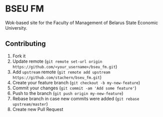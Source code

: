 # BSEU FM

Wok-based site for the Faculty of Management of Belarus State Economic University.

## Contributing

1. Fork it
2. Update remote (`git remote set-url origin https://github.com/<your_username>/bseu_fm.git`)
3. Add `upstream` remote (`git remote add upstream https://github.com/stachern/bseu_fm.git`)
4. Create your feature branch (`git checkout -b my-new-feature`)
5. Commit your changes (`git commit -am 'Add some feature'`)
6. Push to the branch (`git push origin my-new-feature`)
7. Rebase branch in case new commits were added (`git rebase upstream/master`)
8. Create new Pull Request
